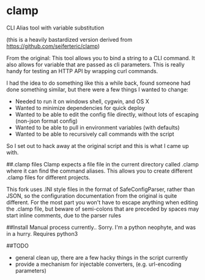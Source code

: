 # clamp
CLI Alias tool with variable substitution

(this is a heavily bastardized version derived from https://github.com/seiferteric/clamp)

From the original: This tool allows you to bind a string to a CLI command. It also allows for variable that are passed as cli parameters. This is really handy for testing an HTTP API by wrapping curl commands.

I had the idea to do something like this a while back, found someone had done something similar, but there were a few things I wanted to change:

- Needed to run it on windows shell, cygwin, and OS X
- Wanted to minimize dependencies for quick deploy
- Wanted to be able to edit the config file directly, without lots of escaping (non-json format config)
- Wanted to be able to pull in environment variables (with defaults)
- Wanted to be able to recursively call commands with the script

So I set out to hack away at the original script and this is what I came up with.



##.clamp files
Clamp expects a file file in the current directory called .clamp where it can find the command aliases. This allows you to create different .clamp files for
different projects.

This fork uses .INI style files in the format of SafeConfigParser, rather than JSON, so the configuration documentation from the original is quite different.  For the most part you won't have to escape anything when editing the .clamp file, but beware of semi-colons that are preceded by spaces may start inline comments, due to the parser rules

##Install
Manual process currently.. Sorry.  I'm a python neophyte, and was in a hurry.
Requires python3

##TODO
- general clean up, there are a few hacky things in the script currently
- provide a mechanism for injectable converters, (e.g. url-encoding parameters)

